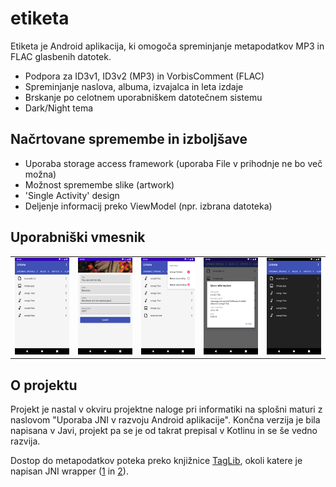 # etiketa

Etiketa je Android aplikacija, ki omogoča spreminjanje metapodatkov MP3 in FLAC glasbenih datotek.
* Podpora za ID3v1, ID3v2 (MP3) in VorbisComment (FLAC)
* Spreminjanje naslova, albuma, izvajalca in leta izdaje
* Brskanje po celotnem uporabniškem datotečnem sistemu
* Dark/Night tema

## Načrtovane spremembe in izboljšave

* Uporaba storage access framework (uporaba File v prihodnje ne bo več možna)
* Možnost spremembe slike (artwork)
* 'Single Activity' design
* Deljenje informacij preko ViewModel (npr. izbrana datoteka)


## Uporabniški vmesnik
<table><tr>
<td> <img src="screens/1_file_browser.png" alt="File Browser" style="width: 256px;"/> </td>
<td> <img src="screens/2_file_editor.png" alt="File Editor" style="width: 256px;"/> </td>
<td> <img src="screens/3_file_sorting.png" alt="File Sorting" style="width: 256px;"/> </td>
<td> <img src="screens/4_file_information.png" alt="File Information" style="width: 256px;"/> </td>
<td> <img src="screens/5_dark_theme.png" alt="Dark Theme" style="width: 256px;"/> </td>
</tr></table>

## O projektu

Projekt je nastal v okviru projektne naloge pri informatiki na splošni maturi z naslovom "Uporaba JNI v razvoju Android aplikacije". Končna verzija je bila napisana v Javi, projekt pa se je od takrat prepisal v Kotlinu in se še vedno razvija.

Dostop do metapodatkov poteka preko knjižnice [TagLib](https://taglib.org/), okoli katere je napisan JNI wrapper ([1](https://github.com/adrijanrogan/etiketa/tree/master/app/src/main/java/com/github/adrijanrogan/etiketa/jni) in [2](https://github.com/adrijanrogan/etiketa/tree/master/app/src/main/cpp/taglib/jni)).
